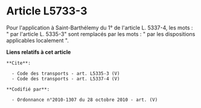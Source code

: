 # Article L5733-3

Pour l'application à Saint-Barthélemy du 1° de l'article L. 5337-4, les mots : " par l'article L. 5335-3" sont remplacés par
les mots : " par les dispositions applicables localement ".

**Liens relatifs à cet article**

	**Cite**:

	  - Code des transports - art. L5335-3 (V)
	  - Code des transports - art. L5337-4 (V)

	**Codifié par**:

	  - Ordonnance n°2010-1307 du 28 octobre 2010 - art. (V)
